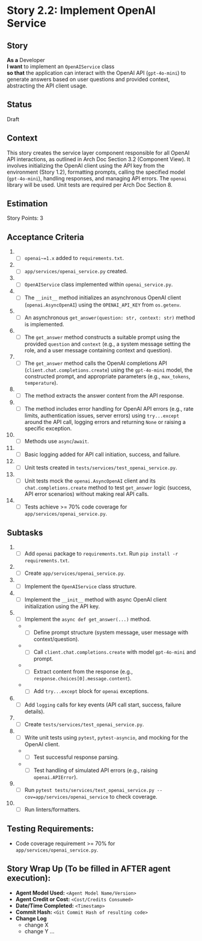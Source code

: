 # Story 2.2: Implement OpenAI Service

## Story

**As a** Developer\
**I want** to implement an `OpenAIService` class\
**so that** the application can interact with the OpenAI API (`gpt-4o-mini`) to generate answers based on user questions and provided context, abstracting the API client usage.

## Status

Draft

## Context

This story creates the service layer component responsible for all OpenAI API interactions, as outlined in Arch Doc Section 3.2 (Component View). It involves initializing the OpenAI client using the API key from the environment (Story 1.2), formatting prompts, calling the specified model (`gpt-4o-mini`), handling responses, and managing API errors. The `openai` library will be used. Unit tests are required per Arch Doc Section 8.

## Estimation

Story Points: 3

## Acceptance Criteria

1.  - [ ] `openai~=1.x` added to `requirements.txt`.
2.  - [ ] `app/services/openai_service.py` created.
3.  - [ ] `OpenAIService` class implemented within `openai_service.py`.
4.  - [ ] The `__init__` method initializes an asynchronous OpenAI client (`openai.AsyncOpenAI`) using the `OPENAI_API_KEY` from `os.getenv`.
5.  - [ ] An asynchronous `get_answer(question: str, context: str)` method is implemented.
6.  - [ ] The `get_answer` method constructs a suitable prompt using the provided `question` and `context` (e.g., a system message setting the role, and a user message containing context and question).
7.  - [ ] The `get_answer` method calls the OpenAI completions API (`client.chat.completions.create`) using the `gpt-4o-mini` model, the constructed prompt, and appropriate parameters (e.g., `max_tokens`, `temperature`).
8.  - [ ] The method extracts the answer content from the API response.
9.  - [ ] The method includes error handling for OpenAI API errors (e.g., rate limits, authentication issues, server errors) using `try...except` around the API call, logging errors and returning `None` or raising a specific exception.
10. - [ ] Methods use `async`/`await`.
11. - [ ] Basic logging added for API call initiation, success, and failure.
12. - [ ] Unit tests created in `tests/services/test_openai_service.py`.
13. - [ ] Unit tests mock the `openai.AsyncOpenAI` client and its `chat.completions.create` method to test `get_answer` logic (success, API error scenarios) without making real API calls.
14. - [ ] Tests achieve >= 70% code coverage for `app/services/openai_service.py`.

## Subtasks

1.  - [ ] Add `openai` package to `requirements.txt`. Run `pip install -r requirements.txt`.
2.  - [ ] Create `app/services/openai_service.py`.
3.  - [ ] Implement the `OpenAIService` class structure.
4.  - [ ] Implement the `__init__` method with async OpenAI client initialization using the API key.
5.  - [ ] Implement the `async def get_answer(...)` method.
    *   - [ ] Define prompt structure (system message, user message with context/question).
    *   - [ ] Call `client.chat.completions.create` with model `gpt-4o-mini` and prompt.
    *   - [ ] Extract content from the response (e.g., `response.choices[0].message.content`).
    *   - [ ] Add `try...except` block for `openai` exceptions.
6.  - [ ] Add `logging` calls for key events (API call start, success, failure details).
7.  - [ ] Create `tests/services/test_openai_service.py`.
8.  - [ ] Write unit tests using `pytest`, `pytest-asyncio`, and mocking for the OpenAI client.
    *   - [ ] Test successful response parsing.
    *   - [ ] Test handling of simulated API errors (e.g., raising `openai.APIError`).
9.  - [ ] Run `pytest tests/services/test_openai_service.py --cov=app/services/openai_service` to check coverage.
10. - [ ] Run linters/formatters.

## Testing Requirements:

*   Code coverage requirement >= 70% for `app/services/openai_service.py`.

## Story Wrap Up (To be filled in AFTER agent execution):

*   **Agent Model Used:** `<Agent Model Name/Version>`
*   **Agent Credit or Cost:** `<Cost/Credits Consumed>`
*   **Date/Time Completed:** `<Timestamp>`
*   **Commit Hash:** `<Git Commit Hash of resulting code>`
*   **Change Log**
    *   change X
    *   change Y
    ... 